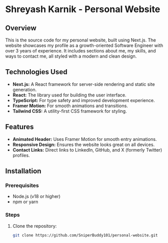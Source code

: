 # Shreyash Karnik - Personal Website

## Overview

This is the source code for my personal website, built using Next.js. The website showcases my profile as a growth-oriented Software Engineer with over 3 years of experience. It includes sections about me, my skills, and ways to contact me, all styled with a modern and clean design.

## Technologies Used

- **Next.js:** A React framework for server-side rendering and static site generation.
- **React:** The library used for building the user interface.
- **TypeScript:** For type safety and improved development experience.
- **Framer Motion:** For smooth animations and transitions.
- **Tailwind CSS:** A utility-first CSS framework for styling.

## Features

- **Animated Header:** Uses Framer Motion for smooth entry animations.
- **Responsive Design:** Ensures the website looks great on all devices.
- **Contact Links:** Direct links to LinkedIn, GitHub, and X (formerly Twitter) profiles.

## Installation

### Prerequisites

- Node.js (v18 or higher)
- npm or yarn

### Steps

1. Clone the repository:
   ```bash
   git clone https://github.com/SniperBuddy101/personal-website.git